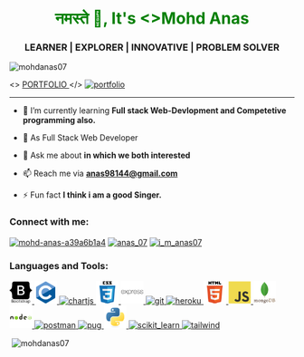<h1 style="color: green" align="center">नमस्ते 🙏, It's <>Mohd Anas</>  </h1>
<h3 align="center">LEARNER | EXPLORER | INNOVATIVE | PROBLEM SOLVER </h3>

<p align="left"> <img src="https://komarev.com/ghpvc/?username=mohdanas07&label=Profile%20views&color=0e75b6&style=flat" alt="mohdanas07" /> </p>

<> <a href="https://mohdanas.vercel.app" target="_blank"> PORTFOLIO </a> </>
<a href="https://mohdanas.vercel.app" target="_blank"> ![portfolio](https://user-images.githubusercontent.com/68696709/219845869-2c68f310-cfb2-4475-b721-f9bc72502dc8.jpg) </a>
<hr>

- 🌱 I’m currently learning **Full stack Web-Devlopment and Competetive programming also.**
- 🎯 As Full Stack Web Developer 
- 💬 Ask me about **in which we both interested**

- 📫 Reach me via **anas98144@gmail.com**

- ⚡ Fun fact **I think i am a good Singer.**

<h3 align="left">Connect with me:</h3>
<p align="left">
<a href="https://linkedin.com/in/mohd-anas-a39a6b1a4" target="blank"><img align="center" src="https://pngimg.com/uploads/linkedIn/linkedIn_PNG37.png" alt="mohd-anas-a39a6b1a4" height="30" width="30" /></a>
<a href="https://www.hackerrank.com/anas_07" target="blank"><img align="center" src="https://1.bp.blogspot.com/-ULT9oDhqr24/XJYCrttOEpI/AAAAAAAAJYE/inXHXlzblBI3SbcGpiUj4TMNj-E8uPlaQCK4BGAYYCw/s1600/logo%2Bhackerrank%2Bicon.png" alt="anas_07" height="30" width="30" /></a>
 <a href="https://instagram.com/i_m_anas07" target="blank"><img align="center" src="https://www.splitanatom.com/wp-content/uploads/2018/03/Instagram-Icon-Transparent.png" alt="i_m_anas07" height="30" width="30" /></a>
</p>

<h3 align="left">Languages and Tools:</h3>
<p align="left"> <a href="https://getbootstrap.com" target="_blank"> <img src="https://raw.githubusercontent.com/devicons/devicon/master/icons/bootstrap/bootstrap-plain-wordmark.svg" alt="bootstrap" width="40" height="40"/> </a> <a href="https://www.cprogramming.com/" target="_blank"> <img src="https://raw.githubusercontent.com/devicons/devicon/master/icons/c/c-original.svg" alt="c" width="40" height="40"/> </a> <a href="https://www.chartjs.org" target="_blank"> <img src="https://www.chartjs.org/media/logo-title.svg" alt="chartjs" width="40" height="40"/> </a> <a href="https://www.w3schools.com/css/" target="_blank"> <img src="https://raw.githubusercontent.com/devicons/devicon/master/icons/css3/css3-original-wordmark.svg" alt="css3" width="40" height="40"/> </a> <a href="https://expressjs.com" target="_blank"> <img src="https://raw.githubusercontent.com/devicons/devicon/master/icons/express/express-original-wordmark.svg" alt="express" width="40" height="40"/> </a> <a href="https://git-scm.com/" target="_blank"> <img src="https://www.vectorlogo.zone/logos/git-scm/git-scm-icon.svg" alt="git" width="40" height="40"/> </a> <a href="https://heroku.com" target="_blank"> <img src="https://www.vectorlogo.zone/logos/heroku/heroku-icon.svg" alt="heroku" width="40" height="40"/> </a> <a href="https://www.w3.org/html/" target="_blank"> <img src="https://raw.githubusercontent.com/devicons/devicon/master/icons/html5/html5-original-wordmark.svg" alt="html5" width="40" height="40"/> </a> <a href="https://developer.mozilla.org/en-US/docs/Web/JavaScript" target="_blank"> <img src="https://raw.githubusercontent.com/devicons/devicon/master/icons/javascript/javascript-original.svg" alt="javascript" width="40" height="40"/> </a> <a href="https://www.mongodb.com/" target="_blank"> <img src="https://raw.githubusercontent.com/devicons/devicon/master/icons/mongodb/mongodb-original-wordmark.svg" alt="mongodb" width="40" height="40"/> </a> <a href="https://nodejs.org" target="_blank"> <img src="https://raw.githubusercontent.com/devicons/devicon/master/icons/nodejs/nodejs-original-wordmark.svg" alt="nodejs" width="40" height="40"/> </a> <a href="https://postman.com" target="_blank"> <img src="https://www.vectorlogo.zone/logos/getpostman/getpostman-icon.svg" alt="postman" width="40" height="40"/> </a> <a href="https://pugjs.org" target="_blank"> <img src="https://cdn.worldvectorlogo.com/logos/pug.svg" alt="pug" width="40" height="40"/> </a> <a href="https://www.python.org" target="_blank"> <img src="https://raw.githubusercontent.com/devicons/devicon/master/icons/python/python-original.svg" alt="python" width="40" height="40"/> </a> <a href="https://scikit-learn.org/" target="_blank"> <img src="https://upload.wikimedia.org/wikipedia/commons/0/05/Scikit_learn_logo_small.svg" alt="scikit_learn" width="40" height="40"/> </a> <a href="https://tailwindcss.com/" target="_blank"> <img src="https://www.vectorlogo.zone/logos/tailwindcss/tailwindcss-icon.svg" alt="tailwind" width="40" height="40"/> </a> </p>

<p>&nbsp;<img align="center" src="https://github-readme-stats.vercel.app/api?username=mohdanas07&show_icons=true&locale=en" alt="mohdanas07" /></p>

